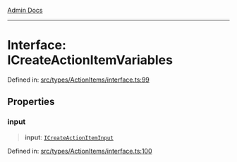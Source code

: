 [Admin Docs](/)

***

# Interface: ICreateActionItemVariables

Defined in: [src/types/ActionItems/interface.ts:99](https://github.com/PalisadoesFoundation/talawa-admin/blob/main/src/types/ActionItems/interface.ts#L99)

## Properties

### input

> **input**: [`ICreateActionItemInput`](ICreateActionItemInput.md)

Defined in: [src/types/ActionItems/interface.ts:100](https://github.com/PalisadoesFoundation/talawa-admin/blob/main/src/types/ActionItems/interface.ts#L100)
